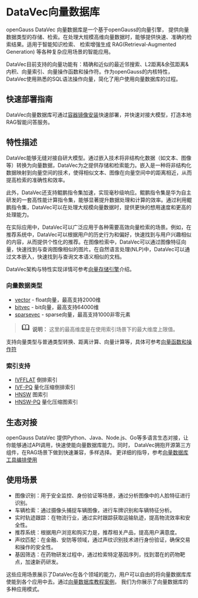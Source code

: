 # DataVec向量数据库
openGauss DataVec 向量数据库是一个基于openGauss的向量引擎， 提供向量数据类型的存储、检索。在处理大规模高维向量数据时，能够提供快速、准确的检索结果。适用于智能知识检索、 检索增强生成 RAG(Retrieval-Augmented Generation) 等各种复杂应用场景的智能应用。

DataVec目前支持的向量功能有：精确和近似的最近邻搜索、L2距离&余弦距离&内积、向量索引、向量操作函数和操作符。作为openGauss的内核特性，DataVec使用熟悉的SQL语法操作向量，简化了用户使用向量数据库的过程。

## 快速部署指南
DataVec向量数据库可通过[容器镜像安装](../InstallationGuide/容器镜像安装.md)快速部署，并快速对接大模型，打造本地RAG智能问答服务。

## 特性描述

DataVec能够无缝对接自研大模型。通过嵌入技术将非结构化数据（如文本、图像等）转换为向量数据，DataVec为之提供存储和检索能力。嵌入是一种将非结构化数据映射到向量空间的技术，使得相似文本、图像在向量空间中的距离相近，从而提高检索的准确性和效率。

此外，DataVec还支持鲲鹏指令集加速，实现毫秒级响应。鲲鹏指令集是华为自主研发的一套高性能计算指令集，能够显著提升数据处理和计算的效率。通过利用鲲鹏指令集，DataVec可以在处理大规模向量数据时，提供更快的想用速度和更高的处理能力。

在实际应用中，DataVec可以广泛应用于各种需要高效向量检索的场景。例如，在推荐系统中，DataVec可以根据用户的历史行为和偏好，快速找到与用户兴趣相似的内容，从而提供个性化的推荐。在图像检索中，DataVec可以通过图像特征向量，快速找到与查询图像相似的图片。在自然语言处理(NLP)中，DataVec可以通过文本嵌入，快速找到与查询文本语义相似的文档。

DataVec架构与特性实现详情可参考[向量存储引擎](DataVec-architecture.md)介绍。

### 向量数据类型
- [vector](../SQLReference/向量数据类型.md##Vector) - float向量，最高支持2000维 
- [bitvec](../SQLReference/向量数据类型.md##Bit) - bit向量，最高支持64000维
- [sparsevec](../SQLReference/向量数据类型.md##Sparsevec) - sparse向量，最高支持1000非零元素
>![](figures/icon-note.png) **说明：**
这里的最高维度是在使用索引场景下的最大维度上限值。

支持向量类型与普通类型转换、距离计算、向量计算等，具体可参考[向量函数和操作符](../SQLReference/向量函数和操作符.md)

### 索引支持
- [IVFFLAT](../SQLReference/向量索引.md##IVFFlat)  倒排索引
- [IVF-PQ](PQ.md##IVF-PQ)  量化压缩倒排索引
- [HNSW](../SQLReference/向量索引.md##HNSW)  图索引
- [HNSW-PQ](PQ.md##HNSW-PQ)  量化压缩图索引

## 生态对接
openGauss DataVec 提供Python、Java、Node.js、Go等多语言生态对接，让你能够通过API调用，快速使能向量数据库能力。同时， DataVec拥抱开源第三方组件，在RAG场景下做到快速兼容，多样选择。
更详细的指导，参考[向量数据库工具编排使用](DataVec-integrations.md)

## 使用场景
- 图像识别：用于安全监控、身份验证等场景，通过分析图像中的人脸特征进行识别。
- 车辆检索：通过摄像头捕捉车辆图像，进行车牌识别和车辆特征分析。
- 实时轨迹跟踪：在物流行业，通过实时跟踪获取运输轨迹，提高物流效率和安全性。
- 推荐系统：根据用户浏览和购买力是，推荐相关产品，提高用户满意度。
- 声纹匹配：在金融、安防等领域，通过声纹识别技术进行身份验证，确保交易和操作的安全性。
- 基因筛选：在药物研发过程中，通过检索特定基因序列，找到潜在的药物靶点，加速新药研发。

这些应用场景展示了DataVec在各个领域的能力，用户可以自由的将向量数据库库使能到各个应用中去。通过[向量数据库教程案例](DataVec-tutorials.md)， 我们为你展示了向量数据库的多种应用模式。